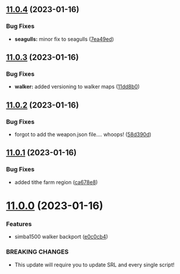 ## [11.0.4](https://github.com/Torwent/WaspLib/compare/v11.0.3...v11.0.4) (2023-01-16)


### Bug Fixes

* **seagulls:** minor fix to seagulls ([7ea49ed](https://github.com/Torwent/WaspLib/commit/7ea49ed812226633b96d160defd826c3cc4eb00b))



## [11.0.3](https://github.com/Torwent/WaspLib/compare/v11.0.2...v11.0.3) (2023-01-16)


### Bug Fixes

* **walker:** added versioning to walker maps ([11dd8b0](https://github.com/Torwent/WaspLib/commit/11dd8b0f1a7311cfac023e0e59c77479190720d5))



## [11.0.2](https://github.com/Torwent/WaspLib/compare/v11.0.1...v11.0.2) (2023-01-16)


### Bug Fixes

* forgot to add the weapon.json file.... whoops! ([58d390d](https://github.com/Torwent/WaspLib/commit/58d390db4c911ee11b27385071186c84bb9a1fff))



## [11.0.1](https://github.com/Torwent/WaspLib/compare/v11.0.0...v11.0.1) (2023-01-16)


### Bug Fixes

* added tithe farm region ([ca678e8](https://github.com/Torwent/WaspLib/commit/ca678e8de5160bb6a18e2161a4ec58e7cf4e3ba6))



# [11.0.0](https://github.com/Torwent/WaspLib/compare/v10.6.5...v11.0.0) (2023-01-16)


### Features

* simba1500 walker backport ([e0c0cb4](https://github.com/Torwent/WaspLib/commit/e0c0cb475959d1b976a25aad0c2817627a008b52))


### BREAKING CHANGES

* This update will require you to update SRL and every single script!




